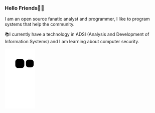 ### Hello Friends🖖🏼

I am an open source fanatic analyst and programmer, I like to program systems that help the community. 

📚I currently have a technology in ADSI (Analysis and Development of Information Systems) and I am learning about computer security.

 
<div> 
 
  ![Snake animation](https://github.com/rafaballerini/rafaballerini/blob/output/github-contribution-grid-snake.svg)
 
</div>
